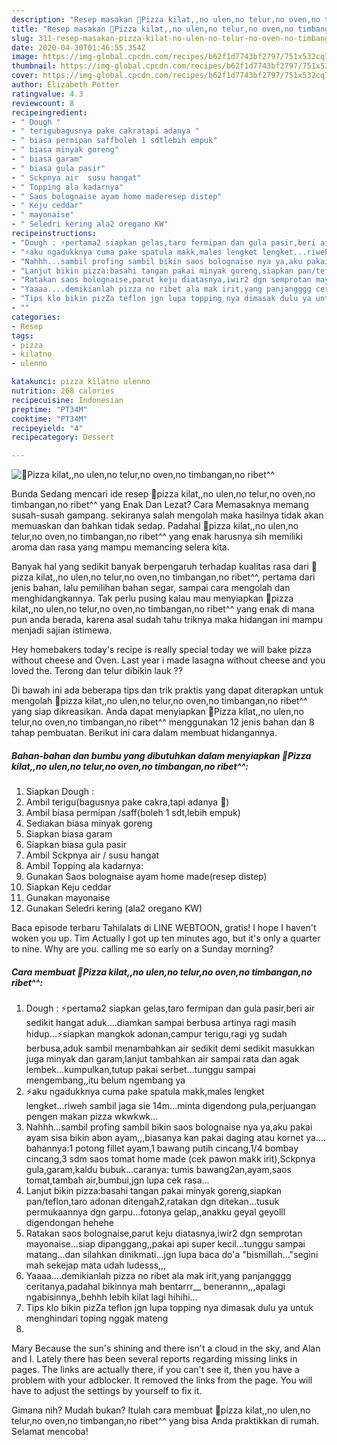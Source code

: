 ```yaml
---
description: "Resep masakan 🍕Pizza kilat,,no ulen,no telur,no oven,no timbangan,no ribet^^ | Cara Masak 🍕Pizza kilat,,no ulen,no telur,no oven,no timbangan,no ribet^^ Yang Sedap"
title: "Resep masakan 🍕Pizza kilat,,no ulen,no telur,no oven,no timbangan,no ribet^^ | Cara Masak 🍕Pizza kilat,,no ulen,no telur,no oven,no timbangan,no ribet^^ Yang Sedap"
slug: 311-resep-masakan-pizza-kilat-no-ulen-no-telur-no-oven-no-timbangan-no-ribet-cara-masak-pizza-kilat-no-ulen-no-telur-no-oven-no-timbangan-no-ribet-yang-sedap
date: 2020-04-30T01:46:55.354Z
image: https://img-global.cpcdn.com/recipes/b62f1d7743bf2797/751x532cq70/🍕pizza-kilatno-ulenno-telurno-ovenno-timbanganno-ribet-foto-resep-utama.jpg
thumbnail: https://img-global.cpcdn.com/recipes/b62f1d7743bf2797/751x532cq70/🍕pizza-kilatno-ulenno-telurno-ovenno-timbanganno-ribet-foto-resep-utama.jpg
cover: https://img-global.cpcdn.com/recipes/b62f1d7743bf2797/751x532cq70/🍕pizza-kilatno-ulenno-telurno-ovenno-timbanganno-ribet-foto-resep-utama.jpg
author: Elizabeth Potter
ratingvalue: 4.3
reviewcount: 8
recipeingredient:
- " Dough "
- " terigubagusnya pake cakratapi adanya "
- " biasa permipan saffboleh 1 sdtlebih empuk"
- " biasa minyak goreng"
- " biasa garam"
- " biasa gula pasir"
- " Sckpnya air  susu hangat"
- " Topping ala kadarnya"
- " Saos bolognaise ayam home maderesep distep"
- " Keju ceddar"
- " mayonaise"
- " Seledri kering ala2 oregano KW"
recipeinstructions:
- "Dough : ⚡pertama2 siapkan gelas,taro fermipan dan gula pasir,beri air sedikit hangat aduk....diamkan sampai berbusa artinya ragi masih hidup...⚡siapkan mangkok adonan,campur terigu,ragi yg sudah berbusa,aduk sambil menambahkan air sedikit demi sedikit masukkan juga minyak dan garam,lanjut tambahkan air sampai rata dan agak lembek...kumpulkan,tutup pakai serbet...tunggu sampai mengembang,,itu belum ngembang ya"
- "⚡aku ngadukknya cuma pake spatula makk,males lengket lengket...riweh sambil jaga sie 14m...minta digendong pula,perjuangan pengen makan pizza wkwkwk..."
- "Nahhh...sambil profing sambil bikin saos bolognaise nya ya,aku pakai ayam sisa bikin abon ayam,,,biasanya kan pakai daging atau kornet ya.... bahannya:1 potong fillet ayam,1 bawang putih cincang,1/4 bombay cincang,3 sdm saos tomat home made (cek pawon makk irit),Sckpnya gula,garam,kaldu bubuk...caranya: tumis bawang2an,ayam,saos tomat,tambah air,bumbui,jgn lupa cek rasa..."
- "Lanjut bikin pizza:basahi tangan pakai minyak goreng,siapkan pan/teflon,taro adonan ditengah2,ratakan dgn ditekan...tusuk permukaannya dgn garpu...fotonya gelap,,anakku geyal geyolll digendongan hehehe"
- "Ratakan saos bolognaise,parut keju diatasnya,iwir2 dgn semprotan mayonaise...siap dipanggang,,pakai api super kecil...tunggu sampai matang...dan silahkan dinikmati...jgn lupa baca do&#39;a &#34;bismillah...&#34;segini mah sekejap mata udah ludesss,,,"
- "Yaaaa....demikianlah pizza no ribet ala mak irit,yang panjangggg ceritanya,padahal bikinnya mah bentarrr__ benerannn,,,apalagi ngabisinnya,,behhh lebih kilat lagi hihihi..."
- "Tips klo bikin pizZa teflon jgn lupa topping nya dimasak dulu ya untuk menghindari toping nggak mateng"
- ""
categories:
- Resep
tags:
- pizza
- kilatno
- ulenno

katakunci: pizza kilatno ulenno 
nutrition: 268 calories
recipecuisine: Indonesian
preptime: "PT34M"
cooktime: "PT34M"
recipeyield: "4"
recipecategory: Dessert

---
```



![🍕Pizza kilat,,no ulen,no telur,no oven,no timbangan,no ribet^^](https://img-global.cpcdn.com/recipes/b62f1d7743bf2797/751x532cq70/🍕pizza-kilatno-ulenno-telurno-ovenno-timbanganno-ribet-foto-resep-utama.jpg)

Bunda Sedang mencari ide resep 🍕pizza kilat,,no ulen,no telur,no oven,no timbangan,no ribet^^ yang Enak Dan Lezat? Cara Memasaknya memang susah-susah gampang. sekiranya salah mengolah maka hasilnya tidak akan memuaskan dan bahkan tidak sedap. Padahal 🍕pizza kilat,,no ulen,no telur,no oven,no timbangan,no ribet^^ yang enak harusnya sih memiliki aroma dan rasa yang mampu memancing selera kita.

Banyak hal yang sedikit banyak berpengaruh terhadap kualitas rasa dari 🍕pizza kilat,,no ulen,no telur,no oven,no timbangan,no ribet^^, pertama dari jenis bahan, lalu pemilihan bahan segar, sampai cara mengolah dan menghidangkannya. Tak perlu pusing kalau mau menyiapkan 🍕pizza kilat,,no ulen,no telur,no oven,no timbangan,no ribet^^ yang enak di mana pun anda berada, karena asal sudah tahu triknya maka hidangan ini mampu menjadi sajian istimewa.

Hey homebakers today&#39;s recipe is really special today we will bake pizza without cheese and Oven. Last year i made lasagna without cheese and you loved the. Terong dan telur dibikin lauk ??


Di bawah ini ada beberapa tips dan trik praktis yang dapat diterapkan untuk mengolah 🍕pizza kilat,,no ulen,no telur,no oven,no timbangan,no ribet^^ yang siap dikreasikan. Anda dapat menyiapkan 🍕Pizza kilat,,no ulen,no telur,no oven,no timbangan,no ribet^^ menggunakan 12 jenis bahan dan 8 tahap pembuatan. Berikut ini cara dalam membuat hidangannya.

<!--inarticleads1-->

##### Bahan-bahan dan bumbu yang dibutuhkan dalam menyiapkan 🍕Pizza kilat,,no ulen,no telur,no oven,no timbangan,no ribet^^:

1. Siapkan  Dough :
1. Ambil  terigu(bagusnya pake cakra,tapi adanya 🔺)
1. Ambil  biasa permipan /saff(boleh 1 sdt,lebih empuk)
1. Sediakan  biasa minyak goreng
1. Siapkan  biasa garam
1. Siapkan  biasa gula pasir
1. Ambil  Sckpnya air / susu hangat
1. Ambil  Topping ala kadarnya:
1. Gunakan  Saos bolognaise ayam home made(resep distep)
1. Siapkan  Keju ceddar
1. Gunakan  mayonaise
1. Gunakan  Seledri kering (ala2 oregano KW)


Baca episode terbaru Tahilalats di LINE WEBTOON, gratis! I hope I haven&#39;t woken you up. Tim Actually I got up ten minutes ago, but it&#39;s only a quarter to nine. Why are you. calling me so early on a Sunday morning? 

<!--inarticleads2-->

##### Cara membuat 🍕Pizza kilat,,no ulen,no telur,no oven,no timbangan,no ribet^^:

1. Dough : ⚡pertama2 siapkan gelas,taro fermipan dan gula pasir,beri air sedikit hangat aduk....diamkan sampai berbusa artinya ragi masih hidup...⚡siapkan mangkok adonan,campur terigu,ragi yg sudah berbusa,aduk sambil menambahkan air sedikit demi sedikit masukkan juga minyak dan garam,lanjut tambahkan air sampai rata dan agak lembek...kumpulkan,tutup pakai serbet...tunggu sampai mengembang,,itu belum ngembang ya
1. ⚡aku ngadukknya cuma pake spatula makk,males lengket lengket...riweh sambil jaga sie 14m...minta digendong pula,perjuangan pengen makan pizza wkwkwk...
1. Nahhh...sambil profing sambil bikin saos bolognaise nya ya,aku pakai ayam sisa bikin abon ayam,,,biasanya kan pakai daging atau kornet ya.... bahannya:1 potong fillet ayam,1 bawang putih cincang,1/4 bombay cincang,3 sdm saos tomat home made (cek pawon makk irit),Sckpnya gula,garam,kaldu bubuk...caranya: tumis bawang2an,ayam,saos tomat,tambah air,bumbui,jgn lupa cek rasa...
1. Lanjut bikin pizza:basahi tangan pakai minyak goreng,siapkan pan/teflon,taro adonan ditengah2,ratakan dgn ditekan...tusuk permukaannya dgn garpu...fotonya gelap,,anakku geyal geyolll digendongan hehehe
1. Ratakan saos bolognaise,parut keju diatasnya,iwir2 dgn semprotan mayonaise...siap dipanggang,,pakai api super kecil...tunggu sampai matang...dan silahkan dinikmati...jgn lupa baca do&#39;a &#34;bismillah...&#34;segini mah sekejap mata udah ludesss,,,
1. Yaaaa....demikianlah pizza no ribet ala mak irit,yang panjangggg ceritanya,padahal bikinnya mah bentarrr__ benerannn,,,apalagi ngabisinnya,,behhh lebih kilat lagi hihihi...
1. Tips klo bikin pizZa teflon jgn lupa topping nya dimasak dulu ya untuk menghindari toping nggak mateng
1. 


Mary Because the sun&#39;s shining and there isn&#39;t a cloud in the sky, and Alan and I. Lately there has been several reports regarding missing links in pages. The links are actually there, if you can&#39;t see it, then you have a problem with your adblocker. It removed the links from the page. You will have to adjust the settings by yourself to fix it. 

Gimana nih? Mudah bukan? Itulah cara membuat 🍕pizza kilat,,no ulen,no telur,no oven,no timbangan,no ribet^^ yang bisa Anda praktikkan di rumah. Selamat mencoba!
